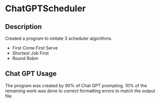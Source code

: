 # ChatGPTScheduler
## Description
Created a program to imitate 3 scheduler algorithms
- First Come First Serve
- Shortest Job First
- Round Robin

## Chat GPT Usage
The program was created by 90% of Chat GPT prompting. 10% of the remaining work was done to correct formatting errors to match the output file.
